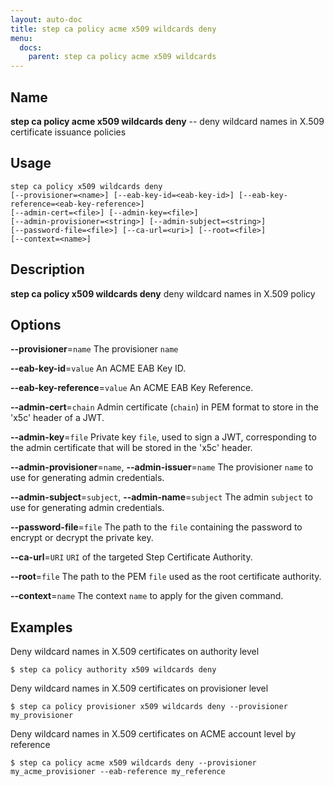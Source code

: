 ```yaml
---
layout: auto-doc
title: step ca policy acme x509 wildcards deny
menu:
  docs:
    parent: step ca policy acme x509 wildcards
---
```


## Name
**step ca policy acme x509 wildcards deny** -- deny wildcard names in X.509 certificate issuance policies

## Usage

```raw
step ca policy x509 wildcards deny
[--provisioner=<name>] [--eab-key-id=<eab-key-id>] [--eab-key-reference=<eab-key-reference>]
[--admin-cert=<file>] [--admin-key=<file>]
[--admin-provisioner=<string>] [--admin-subject=<string>]
[--password-file=<file>] [--ca-url=<uri>] [--root=<file>]
[--context=<name>]
```

## Description

**step ca policy x509 wildcards deny** deny wildcard names in X.509 policy

## Options


**--provisioner**=`name`
The provisioner `name`

**--eab-key-id**=`value`
An ACME EAB Key ID.

**--eab-key-reference**=`value`
An ACME EAB Key Reference.

**--admin-cert**=`chain`
Admin certificate (`chain`) in PEM format to store in the 'x5c' header of a JWT.

**--admin-key**=`file`
Private key `file`, used to sign a JWT, corresponding to the admin certificate that will
be stored in the 'x5c' header.

**--admin-provisioner**=`name`, **--admin-issuer**=`name`
The provisioner `name` to use for generating admin credentials.

**--admin-subject**=`subject`, **--admin-name**=`subject`
The admin `subject` to use for generating admin credentials.

**--password-file**=`file`
The path to the `file` containing the password to encrypt or decrypt the private key.

**--ca-url**=`URI`
`URI` of the targeted Step Certificate Authority.

**--root**=`file`
The path to the PEM `file` used as the root certificate authority.

**--context**=`name`
The context `name` to apply for the given command.

## Examples  

Deny wildcard names in X.509 certificates on authority level
```shell
$ step ca policy authority x509 wildcards deny
```    

Deny wildcard names in X.509 certificates on provisioner level
```shell
$ step ca policy provisioner x509 wildcards deny --provisioner my_provisioner
```    

Deny wildcard names in X.509 certificates on ACME account level by reference
```shell
$ step ca policy acme x509 wildcards deny --provisioner my_acme_provisioner --eab-reference my_reference
```

